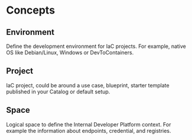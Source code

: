 # Concepts

## Environment

Define the development environment for IaC projects. For example, native OS like Debian/Linux, Windows or DevToContainers.

## Project

IaC project, could be around a use case, blueprint, starter template published in your Catalog or default setup. 

## Space

Logical space to define the Internal Developer Platform context. For example the information about endpoints, credential, and registries.


